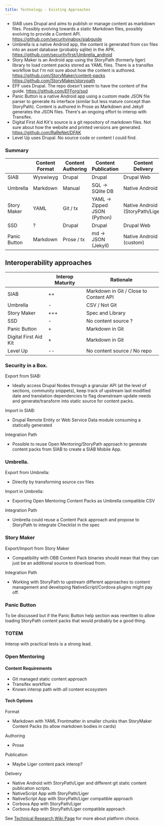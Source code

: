 ```yaml
---
title: Technology - Existing Approaches
---
```


 - SIAB uses Drupal and aims to publish or manage content as markdown files. Possibly evolving towards a static Markdown files, possibly evolving to provide a Content API. https://github.com/securityinabox/siabguide
 - Umbrella is a native Android app, the content is generated from csv files into an asset database (probably sqlite) in the APK. https://github.com/securityfirst/Umbrella_android
 - Story Maker is an Android app using the StoryPath (formerly liger) library to load content packs stored as YAML files. There is a transifex workflow but I'm not sure about how the content is authored. https://github.com/StoryMaker/content-packs https://github.com/StoryMaker/storypath
 - EFF uses Drupal. The repo doesn't seem to have the content of the guide. https://github.com/EFForg/ssd 
 - Panic Button is a native Android app using a custom made JSON file parser to generate its interface (similar but less mature concept than StoryPath). Content is authored in Prose as Markdown and Jekyll generates the JSON files. There's an ongoing effort to interop with Transifex.
 - Digital First Aid Kit's source is a git repository of markdown files. Not sure about how the website and printed versions are generated. https://github.com/RaReNet/DFAK
 - Level Up uses Drupal. No source code or content I could find.

### Summary

|              | Content Format | Content Authoring |     Content Publication      |         Content Delivery         |
|--------------|----------------|-------------------|------------------------------|----------------------------------|
| SIAB         | Wyswiwyg       | Drupal            | Drupal                       | Drupal Web                       |
| Umbrella     | Markdown       | Manual            | SQL -> SQlite DB             | Native Android                   |
| Story Maker  | YAML           | Git / tx          | YAML -> Zipped JSON (Python) | Native Android (StoryPath/Liger) |
| SSD          | ?              | Drupal            | Drupal                       | Drupal Web                       |
| Panic Button | Markdown       | Prose / tx        | md -> JSON (Jekyll)          | Native Android (custom)          |

## Interoperability approaches


|                       | Interop Maturity |               Rationale                |
|-----------------------|------------------|----------------------------------------|
| SIAB                  | ++               | Markdown in Git / Close to Content API |
| Umbrella              | -                | CSV / Not Git                          |
| Story Maker           | +++              | Spec and Library                       |
| SSD                   | -                | No content source ?                    |
| Panic Button          | +                | Markdown in Git                        |
| Digital First Aid Kit | +                | Markdown in Git                        |
| Level Up              | --               | No content source / No repo            |

### Security in a Box.

Export from SIAB:

 - Ideally access Drupal Nodes through a granular API (at the level of sections, community snippets), keep track of upstream last modified date and translation dependencies to flag downstream update needs and generate/transform into static source for content packs.

Import in SIAB:

 - Drupal Remote Entity or Web Service Data module consuming a statically generated 

Integration Path

 - Possible to reuse Open Mentoring/StoryPath approach to generate content packs from SIAB to create a SIAB Mobile App.

### Umbrella. 

Export from Umbrella:

 - Directly by transforming source csv files

Import in Umbrella:

 - Exporting Open Mentoring Content Packs as Umbrella compatible CSV

Integration Path

 - Umbrella could reuse a Content Pack approach and propose to StoryPath to integrate Checklist in the spec

### Story Maker

Export/Import from Story Maker

 - Compatibility with OBB Content Pack binaries should mean that they can just be an additional source to download from.

Integration Path

 - Working with StoryPath to upstream different approaches to content management and developing NativeScript/Cordova plugins might pay off.

### Panic Button

To be discussed but if the Panic Button help section was rewritten to allow loading StoryPath content packs that would probably be a good thing. 

### TOTEM

Interop with practical tests is a strong lead.

### Open Mentoring 

#### Content Requirements

 - Git managed static content approach
 - Transifex workflow
 - Known interop path with *all* content ecosystem

#### Tech Options

Format

 - Markdown with YAML Frontmatter in smaller chunks than StoryMaker Content Packs (to allow markdown bodies in cards)

Authoring

 - Prose

Publication

 - Maybe Liger content pack interop?

Delivery

 - Native Android with StoryPath/Liger and different git static content publication scripts.
 - NativeScript App with StoryPath/Liger 
 - NativeScript App with StoryPath/Liger compatible approach
 - Corbova App with StoryPath/Liger
 - Corbova App with StoryPath/Liger compatible approach

See [Technical Research Wiki Page](https://github.com/openmentoring-content/wiki) for more about platform choice.
